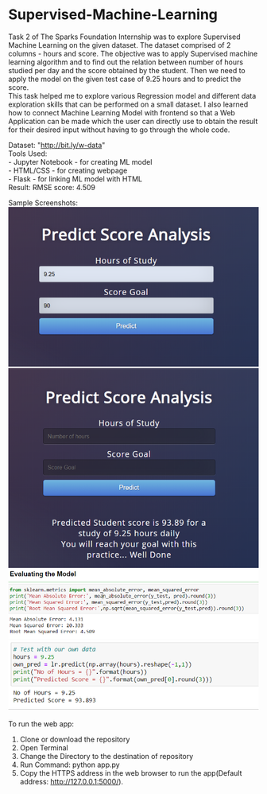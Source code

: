 # Supervised-Machine-Learning  

Task 2 of The Sparks Foundation Internship was to explore Supervised Machine Learning on the given dataset. The dataset comprised of 2 columns - hours and score. 
The objective was to apply Supervised machine learning algorithm and to find out the relation between number of hours studied per day and the score obtained by the student. 
Then we need to apply the model on the given test case of 9.25 hours and to predict the score.  
This task helped me to explore various Regression model and different data exploration skills that can be performed on a small dataset. 
I also learned how to connect Machine Learning Model with frontend so that a Web Application can be made which the user can directly use to obtain the result for 
their desired input without having to go through the whole code.  

Dataset: "http://bit.ly/w-data"  
Tools Used:   
            - Jupyter Notebook - for creating ML model  
            - HTML/CSS - for creating webpage  
            - Flask - for linking ML model with HTML  
 Result: RMSE score: 4.509  
 
 
 Sample Screenshots:  
![Image 1](https://github.com/PseudoKush/TSF-Internship/blob/master/Task%202/Screenshots/IMG%201.png)  
![Image 2](https://github.com/PseudoKush/TSF-Internship/blob/master/Task%202/Screenshots/IMG%202.png)  
![Image 3](https://github.com/PseudoKush/TSF-Internship/blob/master/Task%202/Screenshots/IMG%203.png)  
![Image 4](https://github.com/PseudoKush/TSF-Internship/blob/master/Task%202/Screenshots/IMG%204.png)  
 
To run the web app:  
1. Clone or download the repository  
2. Open Terminal  
3. Change the Directory to the destination of repository  
4. Run Command: python app.py  
5. Copy the HTTPS address in the web browser to run the app(Default address: http://127.0.0.1:5000/).  


